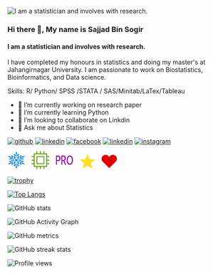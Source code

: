 ![I am a statistician and involves with research.](https://media.licdn.com/dms/image/D5616AQEKJCksCymIUw/profile-displaybackgroundimage-shrink_350_1400/0/1688529908780?e=1694044800&v=beta&t=0dk3EGe0qfAbjBUTK_5rO5KFBBoAzyLrMXxTFnkBcj8)
### Hi there 👋, My name is Sajjad Bin Sogir
#### I am a statistician and involves with research.


I have completed my honours in statistics and doing my master's at Jahangirnagar University. I am passionate to work on Biostatistics, Bioinformatics, and Data science. 

Skills: R/ Python/ SPSS /STATA / SAS/Minitab/LaTex/Tableau

- 🔭 I’m currently working on research paper 
- 🌱 I’m currently learning Python 
- 👯 I’m looking to collaborate on Linkdin 
- 💬 Ask me about Statistics 


[<img src='https://cdn.jsdelivr.net/npm/simple-icons@3.0.1/icons/github.svg' alt='github' height='40'>](https://github.com/SajjadSogir)  [<img src='https://cdn.jsdelivr.net/npm/simple-icons@3.0.1/icons/linkedin.svg' alt='linkedin' height='40'>](https://www.linkedin.com/in/sajjad-bin-sogir-629ba9185/)  [<img src='https://cdn.jsdelivr.net/npm/simple-icons@3.0.1/icons/facebook.svg' alt='facebook' height='40'>](https://www.facebook.com/Sajjad.Sogir) [<img src='https://cdn.jsdelivr.net/npm/simple-icons@3.0.1/icons/linkedin.svg' alt='linkedin' height='40'>](https://www.linkedin.com/in/sajjad-bin-sogir/)  [<img src='https://cdn.jsdelivr.net/npm/simple-icons@3.0.1/icons/instagram.svg' alt='instagram' height='40'>](https://www.instagram.com/sa_zz_ad_00/?fbclid=IwAR13cgVA2H43hnGt0HTdK8NFONH_97PFpghbmIlgb5D6gfZTelQf-BbQwLQ)  

  

<a href='https://archiveprogram.github.com/'><img src='https://raw.githubusercontent.com/acervenky/animated-github-badges/master/assets/acbadge.gif' width='40' height='40'></a> <a href='https://docs.github.com/en/developers'><img src='https://raw.githubusercontent.com/acervenky/animated-github-badges/master/assets/devbadge.gif' width='40' height='40'></a> <a href='https://github.com/pricing'><img src='https://raw.githubusercontent.com/acervenky/animated-github-badges/master/assets/pro.gif' width='40' height='40'></a> <a href='https://stars.github.com/'><img src='https://raw.githubusercontent.com/acervenky/animated-github-badges/master/assets/starbadge.gif' width='35' height='35'></a> <a href='https://docs.github.com/en/github/supporting-the-open-source-community-with-github-sponsors'><img src='https://raw.githubusercontent.com/acervenky/animated-github-badges/master/assets/sponsorbadge.gif' width='35' height='35'></a> 

[![trophy](https://github-profile-trophy.vercel.app/?username=SajjadSogir)](https://github.com/ryo-ma/github-profile-trophy)

[![Top Langs](https://github-readme-stats.vercel.app/api/top-langs/?username=SajjadSogir)](https://github.com/anuraghazra/github-readme-stats)

![GitHub stats](https://github-readme-stats.vercel.app/api?username=SajjadSogir&show_icons=true)  

![GitHub Activity Graph](https://activity-graph.herokuapp.com/graph?username=SajjadSogir)  

![GitHub metrics](https://metrics.lecoq.io/SajjadSogir)  

![GitHub streak stats](https://streak-stats.demolab.com/?user=SajjadSogir)  

![Profile views](https://gpvc.arturio.dev/SajjadSogir)  
